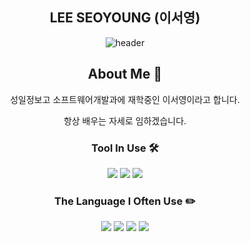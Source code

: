 <div align = "center">
  
  ## LEE SEOYOUNG (이서영)
  
![header](https://capsule-render.vercel.app/api?type=Waving&color=auto&height=300&section=header&text=Welcome!&fontSize=70)
  ## About Me 💬
    
  성일정보고 소프트웨어개발과에 재학중인 이서영이라고 합니다.
  
  항상 배우는 자세로 임하겠습니다.
  
</div>

<div align = "center">
  
  ### Tool In Use 🛠️

<img src="https://img.shields.io/badge/eclipseide-2C2255?style=for-the-badge&logo=eclipseide&logoColor=white">
<img src="https://img.shields.io/badge/visualstudiocode-00A1E0?style=for-the-badge&logo=visualstudio&logoColor=white">
<img src="https://img.shields.io/badge/intellijidea-black.svg?style=for-the-badge&logo=intellijidea&logoColor=white">
</div>


<div align = "center">
  
  ### The Language I Often Use ✏️
  
<img src="https://img.shields.io/badge/java-006600?style=for-the-badge&logo=java&logoColor=white">
<img src="https://img.shields.io/badge/sql-4479A1?style=for-the-badge&logo=sql&logoColor=white">
<img src="https://img.shields.io/badge/html5-E34F26?style=for-the-badge&logo=html5&logoColor=white">
<img src="https://img.shields.io/badge/javascript-F7DF1E?style=for-the-badge&logo=javascript&logoColor=black">
</div>


